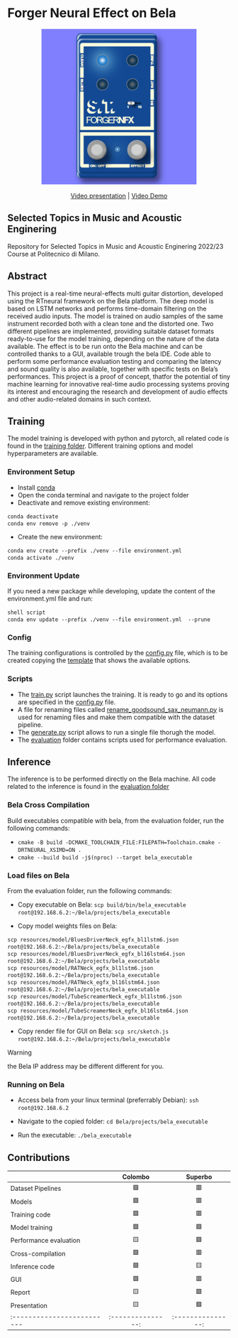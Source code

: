 # Forger Neural Effect on Bela


<p align="center">
  <img src="./assets/forger_pedal_image.png" width="350" title="ForgerNFX graphic interphace">
</p>
<p align="center">
  <a href="https://youtu.be/2kOvCCvieIw">Video presentation</a> | <a href="https://youtu.be/tF_DCMwAfec">Video Demo</a>  
</p>

## Selected Topics in Music and Acoustic Enginering
Repository for Selected Topics in Music and Acoustic Enginering 2022/23 Course at Politecnico di Milano.


## Abstract
This project is a real-time neural-effects multi guitar distortion, developed using the RTneural framework on the Bela platform.
The deep model is based on LSTM networks and performs time-domain filtering on the received audio inputs. The model is trained on audio samples of the same instrument recorded both with a clean tone and the distorted one. Two different pipelines are implemented, providing suitable dataset formats ready-to-use for the model training, depending on the nature of the data available.
The effect is to be run onto the Bela machine and can be controlled thanks to a GUI, available trough the bela IDE.
Code able to perform some performance evaluation testing and comparing the latency and sound quality is also available, together with specific tests on Bela’s performances.
This project is a proof of concept, thatfor the potential of tiny machine learning for innovative real-time audio processing systems proving its interest and encouraging the research and development of audio effects and other audio-related domains in such context.

## Training
The model training is developed with python and pytorch, all related code is found in the [training folder](training/).
Different training options and model hyperparameters are available.

### Environment Setup 
- Install [conda](https://conda.io/projects/conda/en/stable/user-guide/install/index.html)
- Open the conda terminal and navigate to the project folder
- Deactivate and remove existing environment:

```
conda deactivate
conda env remove -p ./venv
```

- Create the new environment:
```
conda env create --prefix ./venv --file environment.yml
conda activate ./venv
```

### Environment Update 
If you need a new package while developing, update the content of the environment.yml file and run:
```
shell script
conda env update --prefix ./venv --file environment.yml  --prune
```

### Config
The training configurations is controlled by the [config.py](training/config/config.py) file, which is to be created copying the [template](training/config/config.py.ini) that shows the available options.

### Scripts
- The [train.py](training/scripts/train.py) script launches the training. It is ready to go and its options are specified in the [config.py](training/config/config.py) file.
- A file for renaming files called [rename_goodsound_sax_neumann.py](training/scripts/rename_goodsound_sax_neumann.py) is used for renaming files and make them compatible with the dataset pipeline.
- The [generate.py](training/scripts/generate.py) script allows to run a single file thorugh the model.
- The [evaluation](training/scripts/evaluation) folder contains scripts used for performance evaluation. 

## Inference
The inference is to be performed directly on the Bela machine. All code related to the inference is found in the [evaluation folder](evaluation/)

### Bela Cross Compilation 
Build executables compatible with bela, from the evaluation folder, run the following commands:
- `cmake -B build -DCMAKE_TOOLCHAIN_FILE:FILEPATH=Toolchain.cmake -DRTNEURAL_XSIMD=ON .`
- `cmake --build build -j$(nproc) --target bela_executable`

### Load files on Bela
From the evaluation folder, run the following commands:

- Copy executable on Bela: 
`scp build/bin/bela_executable root@192.168.6.2:~/Bela/projects/bela_executable`

- Copy model weights files on Bela:
```
scp resources/model/BluesDriverNeck_egfx_bl1lstm6.json root@192.168.6.2:~/Bela/projects/bela_executable
scp resources/model/BluesDriverNeck_egfx_bl16lstm64.json root@192.168.6.2:~/Bela/projects/bela_executable
scp resources/model/RATNeck_egfx_bl1lstm6.json root@192.168.6.2:~/Bela/projects/bela_executable
scp resources/model/RATNeck_egfx_bl16lstm64.json root@192.168.6.2:~/Bela/projects/bela_executable
scp resources/model/TubeScreamerNeck_egfx_bl1lstm6.json root@192.168.6.2:~/Bela/projects/bela_executable
scp resources/model/TubeScreamerNeck_egfx_bl16lstm64.json root@192.168.6.2:~/Bela/projects/bela_executable
```

- Copy render file for GUI on Bela: 
`scp src/sketch.js root@192.168.6.2:~/Bela/projects/bela_executable`

> [!WARNING]
> the Bela IP address may be different different for you.

### Running on Bela
- Access bela from your linux terminal (preferrably Debian):
`ssh root@192.168.6.2`

- Navigate to the copied folder:
`cd Bela/projects/bela_executable`

- Run the executable:
`./bela_executable`


## Contributions
|                          | Colombo          | Superbo          |
|:------------------------- |:---------------:|:---------------:|
| Dataset Pipelines        | 🟩              | 🟥              |
| Models                   | 🟩              | 🟥              |
| Training code            | 🟩              | 🟥              |
| Model training           | 🟩              | 🟩              |
| Performance evaluation   | 🟨              | 🟩              |
| Cross-compilation        | 🟩              | 🟥              |
| Inference code           | 🟩              | 🟨              |
| GUI                      | 🟩              | 🟥              |
| Report                   | 🟨              | 🟩              |
| Presentation             | 🟨              | 🟩              |
|:------------------------- |:---------------:|:---------------:|

